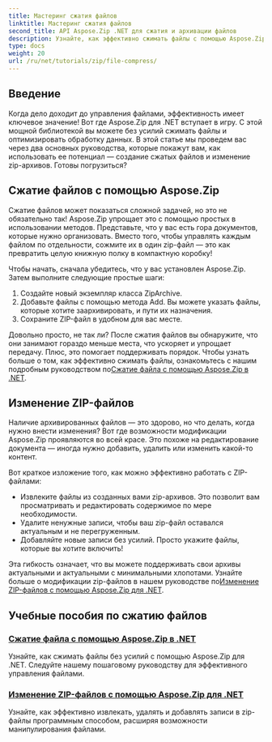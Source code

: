 ```yaml
---
title: Мастеринг сжатия файлов
linktitle: Мастеринг сжатия файлов
second_title: API Aspose.Zip .NET для сжатия и архивации файлов
description: Узнайте, как эффективно сжимать файлы с помощью Aspose.Zip для .NET с помощью нашего подробного руководства. Следуйте этому всеобъемлющему руководству, чтобы легко реализовать сжатие файлов в ваших приложениях .NET.
type: docs
weight: 20
url: /ru/net/tutorials/zip/file-compress/
---
```

## Введение

Когда дело доходит до управления файлами, эффективность имеет ключевое значение! Вот где Aspose.Zip для .NET вступает в игру. С этой мощной библиотекой вы можете без усилий сжимать файлы и оптимизировать обработку данных. В этой статье мы проведем вас через два основных руководства, которые покажут вам, как использовать ее потенциал — создание сжатых файлов и изменение zip-архивов. Готовы погрузиться?

## Сжатие файлов с помощью Aspose.Zip

Сжатие файлов может показаться сложной задачей, но это не обязательно так! Aspose.Zip упрощает это с помощью простых в использовании методов. Представьте, что у вас есть гора документов, которые нужно организовать. Вместо того, чтобы управлять каждым файлом по отдельности, сожмите их в один zip-файл — это как превратить целую книжную полку в компактную коробку! 

Чтобы начать, сначала убедитесь, что у вас установлен Aspose.Zip. Затем выполните следующие простые шаги:

1. Создайте новый экземпляр класса ZipArchive.
2. Добавьте файлы с помощью метода Add. Вы можете указать файлы, которые хотите заархивировать, и пути их назначения.
3. Сохраните ZIP-файл в удобном для вас месте.

 Довольно просто, не так ли? После сжатия файлов вы обнаружите, что они занимают гораздо меньше места, что ускоряет и упрощает передачу. Плюс, это помогает поддерживать порядок. Чтобы узнать больше о том, как эффективно сжимать файлы, ознакомьтесь с нашим подробным руководством по[Сжатие файла с помощью Aspose.Zip в .NET](./compression-file/).

## Изменение ZIP-файлов

Наличие архивированных файлов — это здорово, но что делать, когда нужно внести изменения? Вот где возможности модификации Aspose.Zip проявляются во всей красе. Это похоже на редактирование документа — иногда нужно добавить, удалить или изменить какой-то контент.

Вот краткое изложение того, как можно эффективно работать с ZIP-файлами:

- Извлеките файлы из созданных вами zip-архивов. Это позволит вам просматривать и редактировать содержимое по мере необходимости.
- Удалите ненужные записи, чтобы ваш zip-файл оставался актуальным и не перегруженным.
- Добавляйте новые записи без усилий. Просто укажите файлы, которые вы хотите включить!

 Эта гибкость означает, что вы можете поддерживать свои архивы актуальными и актуальными с минимальными хлопотами. Узнайте больше о модификации zip-файлов в нашем руководстве по[Изменение ZIP-файлов с помощью Aspose.Zip для .NET](./modify-zip-files/).

## Учебные пособия по сжатию файлов
### [Сжатие файла с помощью Aspose.Zip в .NET](./compression-file/)
Узнайте, как сжимать файлы без усилий с помощью Aspose.Zip для .NET. Следуйте нашему пошаговому руководству для эффективного управления файлами.
### [Изменение ZIP-файлов с помощью Aspose.Zip для .NET](./modify-zip-files/)
Узнайте, как эффективно извлекать, удалять и добавлять записи в zip-файлы программным способом, расширяя возможности манипулирования файлами.